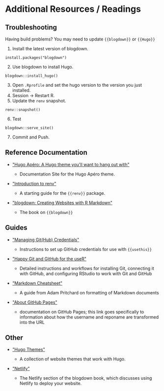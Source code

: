 # Additional Resources / Readings

## Troubleshooting

Having build problems? You may need to update `{{blogdown}}` or `{{Hugo}}`

1. Install the latest version of blogdown.  
  ```{r, eval = FALSE}
  install.packages("blogdown")
  ```
  
2. Use blogdown to install Hugo.  
  ```{r, eval = FALSE}
  blogdown::install_hugo()
  ```
  
3. Open `.Rprofile` and set the hugo version to the version you just installed.
4. Session -> Restart R.
5. Update the `renv` snapshot.  
  ```{r, eval = FALSE}
  renv::snapshot()
  ```
  
6. Test  
  ```{r, eval = FALSE}
  blogdown::serve_site()
  ```
  
7. Commit and Push.

## Reference Documentation

* ["Hugo Apéro: A Hugo theme you'll want to hang out with"](https://hugo-apero-docs.netlify.app/)
  - Documentation Site for the Hugo Apéro theme.

* ["Introduction to renv"](https://rstudio.github.io/renv/articles/renv.html)
  - A starting guide for the `{{renv}}` package.

* ["blogdown: Creating Websites with R Markdown"](https://bookdown.org/yihui/blogdown/)
  - The book on `{{blogdown}}`

## Guides

* ["Managing Git(Hub) Credentials"](https://usethis.r-lib.org/articles/git-credentials.html)
  - Instructions to set up GitHub credentials for use with `{{usethis}}`

* ["Happy Git and GitHub for the useR"](https://happygitwithr.com/)
  - Detailed instructions and workflows for installing Git, connecting it with GitHub, and configuring RStudio to work with Git and GitHub

* ["Markdown Cheatsheet"](https://github.com/adam-p/markdown-here/wiki/Markdown-Cheatsheet)
  - A guide from Adam Pritchard on formatting of Markdown documents

* ["About GitHub Pages"](https://docs.github.com/en/pages/getting-started-with-github-pages/about-github-pages#types-of-github-pages-sites)
  - documentation on GitHub Pages; this link goes specifically to information about how the username and reponame are transformed into the URL

## Other

* ["Hugo Themes"](https://themes.gohugo.io/)
  - A collection of website themes that work with Hugo.
  
* ["Netlify"](https://bookdown.org/yihui/blogdown/netlify.html)
  - The Netlify section of the blogdown book, which discusses using Netlify to deploy your website.

